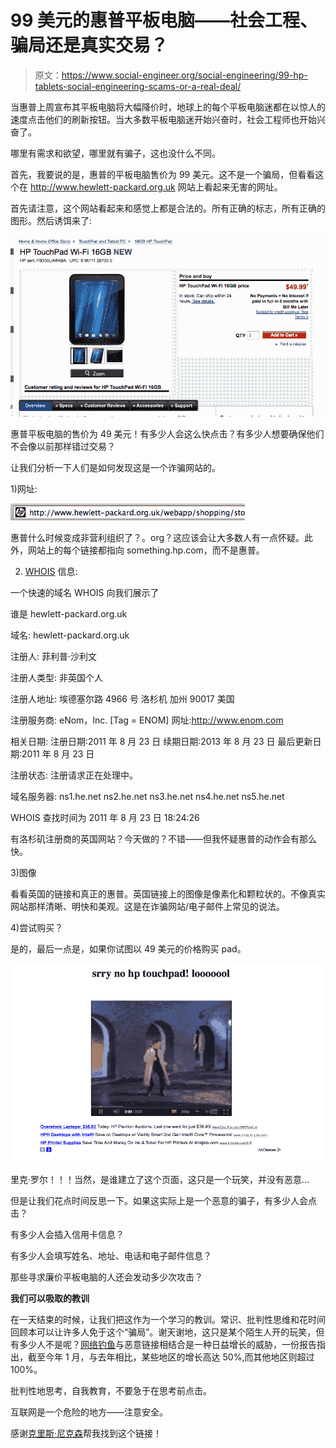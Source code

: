 # 99 美元的惠普平板电脑——社会工程、骗局还是真实交易？

> 原文：<https://www.social-engineer.org/social-engineering/99-hp-tablets-social-engineering-scams-or-a-real-deal/>

当惠普上周宣布其平板电脑将大幅降价时，地球上的每个平板电脑迷都在以惊人的速度点击他们的刷新按钮。当大多数平板电脑迷开始兴奋时，社会工程师也开始兴奋了。

哪里有需求和欲望，哪里就有骗子，这也没什么不同。

首先，我要说的是，惠普的平板电脑售价为 99 美元。这不是一个骗局，但看看这个在 http://www.hewlett-packard.org.uk 网站上看起来无害的网址。

首先请注意，这个网站看起来和感觉上都是合法的。所有正确的标志，所有正确的图形。然后诱饵来了:

[![](img/790e71b15e42173292e1f7bd77ebdd09.png "The Bait")](https://www.social-engineer.org/interesting-se-articles/99-hp-tablets-social-engineering-scams-or-a-real-deal/attachment/screen-shot-2011-08-23-at-2-02-04-pm/)

惠普平板电脑的售价为 49 美元！有多少人会这么快点击？有多少人想要确保他们不会像以前那样错过交易？

让我们分析一下人们是如何发现这是一个诈骗网站的。

1)网址:

[![](img/cd64edb6b4e7deac3e31eafc8df043f0.png "The URL") ](https://www.social-engineer.org/interesting-se-articles/99-hp-tablets-social-engineering-scams-or-a-real-deal/attachment/screen-shot-2011-08-23-at-2-30-33-pm/) [](https://www.social-engineer.org/interesting-se-articles/99-hp-tablets-social-engineering-scams-or-a-real-deal/attachment/screen-shot-2011-08-23-at-2-05-07-pm/) 

惠普什么时候变成非营利组织了？。org？这应该会让大多数人有一点怀疑。此外，网站上的每个链接都指向 something.hp.com，而不是惠普。

2) [WHOIS](https://www.social-engineer.org/framework/information-gathering/) 信息:

一个快速的域名 WHOIS 向我们展示了

谁是 hewlett-packard.org.uk

域名:
hewlett-packard.org.uk

注册人:
菲利普·沙利文

注册人类型:
非英国个人

注册人地址:
埃德塞尔路 4966 号
洛杉机
加州
90017
美国

注册服务商:
eNom，Inc. [Tag = ENOM]
网址:http://www.enom.com

相关日期:
注册日期:2011 年 8 月 23 日
续期日期:2013 年 8 月 23 日
最后更新日期:2011 年 8 月 23 日

注册状态:
注册请求正在处理中。

域名服务器:
ns1.he.net
ns2.he.net
ns3.he.net
ns4.he.net
ns5.he.net

WHOIS 查找时间为 2011 年 8 月 23 日 18:24:26

有洛杉矶注册商的英国网站？今天做的？不错——但我怀疑惠普的动作会有那么快。

3)图像

看看英国的链接和真正的惠普。英国链接上的图像是像素化和颗粒状的。不像真实网站那样清晰、明快和美观。这是在诈骗网站/电子邮件上常见的说法。

4)尝试购买？

是的，最后一点是，如果你试图以 49 美元的价格购买 pad。

[![](img/c77da4d526a3d3dd5ecb52e489b61803.png "Rick Rolled")](https://www.social-engineer.org/interesting-se-articles/99-hp-tablets-social-engineering-scams-or-a-real-deal/attachment/screen-shot-2011-08-23-at-2-15-35-pm/)

里克·罗尔！！！当然，是谁建立了这个页面，这只是一个玩笑，并没有恶意…

但是让我们花点时间反思一下。如果这实际上是一个恶意的骗子，有多少人会点击？

有多少人会插入信用卡信息？

有多少人会填写姓名、地址、电话和电子邮件信息？

那些寻求廉价平板电脑的人还会发动多少次攻击？

**我们可以吸取的教训**

在一天结束的时候，让我们把这作为一个学习的教训。常识、批判性思维和花时间回顾本可以让许多人免于这个“骗局”。谢天谢地，这只是某个陌生人开的玩笑，但有多少人不是呢？[网络钓鱼](https://www.social-engineer.org/framework/general-discussion/real-world-examples/phishing/)与恶意链接相结合是一种日益增长的威胁，一份报告指出，截至今年 1 月，与去年相比，某些地区的增长高达 50%,而其他地区则超过 100%。

批判性地思考，自我教育，不要急于在思考前点击。

互联网是一个危险的地方——注意安全。

感谢[克里斯·尼克森](https://www.lares.com/ "Chris Nickerson")帮我找到这个链接！
